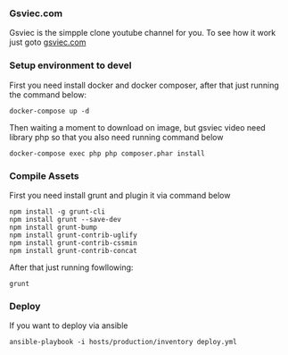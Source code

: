 ### Gsviec.com

Gsviec is the  simpple clone youtube channel for you. To see how it work just goto [gsviec.com](https://gsviec.com)

### Setup environment to devel

First you need install docker and docker composer, after that just running the command below:

```
docker-compose up -d

````
Then waiting a moment to download on image, but gsviec video need library php so that you also need running command below

```
docker-compose exec php php composer.phar install
````

### Compile Assets

First you need install grunt and plugin it via command below

```
npm install -g grunt-cli
npm install grunt --save-dev
npm install grunt-bump
npm install grunt-contrib-uglify
npm install grunt-contrib-cssmin
npm install grunt-contrib-concat

```

After that just running fowllowing:

```
grunt

```

### Deploy

If you want to deploy via ansible

```
ansible-playbook -i hosts/production/inventory deploy.yml

```
